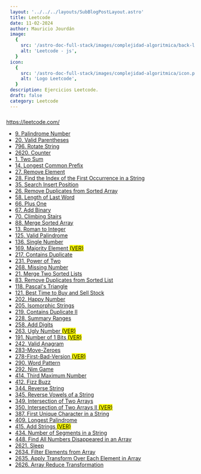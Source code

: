 ```yaml
---
layout: '../../../layouts/SubBlogPostLayout.astro'
title: Leetcode
date: 11-02-2024
author: Mauricio Jourdán
image:
  {
    src: '/astro-doc-full-stack/images/complejidad-algoritmica/back-leetcode.png',
    alt: 'Leetcode - js',
  }
icon:
  {
    src: '/astro-doc-full-stack/images/complejidad-algoritmica/icon.png',
    alt: 'Logo Leetcode',
  }
description: Ejercicios Leetcode.
draft: false
category: Leetcode
---
```


https://leetcode.com/

- [9. Palindrome Number](/astro-doc-full-stack/blog/complejidad-algoritmica/leetcode/9-Palindrome-Number)
- [20. Valid Parentheses](/astro-doc-full-stack/blog/complejidad-algoritmica/leetcode/20-Valid-Parentheses)
- [796. Rotate String](/astro-doc-full-stack/blog/complejidad-algoritmica/leetcode/796-Rotate-String)
- [2620. Counter](/astro-doc-full-stack/blog/complejidad-algoritmica/leetcode/2620-Counter)
- [1. Two Sum](/astro-doc-full-stack/blog/complejidad-algoritmica/leetcode/1-Two-Sum)
- [14. Longest Common Prefix](/astro-doc-full-stack/blog/complejidad-algoritmica/leetcode/14-Longest-Common-Prefix)
- [27. Remove Element](/astro-doc-full-stack/blog/complejidad-algoritmica/leetcode/27-Remove-Element)
- [28. Find the Index of the First Occurrence in a String](/astro-doc-full-stack/blog/complejidad-algoritmica/leetcode/28-Find-the-Index-of-the-First-Occurrence-in-a-String)
- [35. Search Insert Position](/astro-doc-full-stack/blog/complejidad-algoritmica/leetcode/35-Search-Insert-Position)
- [26. Remove Duplicates from Sorted Array](/astro-doc-full-stack/blog/complejidad-algoritmica/leetcode/26-Remove-Duplicates-from-Sorted-Array)
- [58. Length of Last Word](/astro-doc-full-stack/blog/complejidad-algoritmica/leetcode/58-Length-of-Last-Word)
- [66. Plus One](/astro-doc-full-stack/blog/complejidad-algoritmica/leetcode/66-Plus-One)
- [67. Add Binary](/astro-doc-full-stack/blog/complejidad-algoritmica/leetcode/67-Add-Binary)
- [70. Climbing Stairs](/astro-doc-full-stack/blog/complejidad-algoritmica/leetcode/70-Climbing-Stairs)
- [88. Merge Sorted Array](/astro-doc-full-stack/blog/complejidad-algoritmica/leetcode/88-Merge-Sorted-Array)
- [13. Roman to Integer](/astro-doc-full-stack/blog/complejidad-algoritmica/leetcode/13-Roman-to-Integer)
- [125. Valid Palindrome](/astro-doc-full-stack/blog/complejidad-algoritmica/leetcode/125-Valid-Palindrome)
- [136. Single Number](/astro-doc-full-stack/blog/complejidad-algoritmica/leetcode/136-Single-Number)
- [169. Majority Element <mark>(VER)</mark>](/astro-doc-full-stack/blog/complejidad-algoritmica/leetcode/169-Majority-Element)
- [217. Contains Duplicate](/astro-doc-full-stack/blog/complejidad-algoritmica/leetcode/217-Contains-Duplicate)
- [231. Power of Two](/astro-doc-full-stack/blog/complejidad-algoritmica/leetcode/231-Power-of-Two)
- [268. Missing Number](/astro-doc-full-stack/blog/complejidad-algoritmica/leetcode/268-Missing-Number)
- [21. Merge Two Sorted Lists](/astro-doc-full-stack/blog/complejidad-algoritmica/leetcode/21-Merge-Two-Sorted-Lists)
- [83. Remove Duplicates from Sorted List](/astro-doc-full-stack/blog/complejidad-algoritmica/leetcode/83-Remove-Duplicates-from-Sorted-List)
- [118. Pascal's Triangle](/astro-doc-full-stack/blog/complejidad-algoritmica/leetcode/118-Pascal-Triangle)
- [121. Best Time to Buy and Sell Stock](/astro-doc-full-stack/blog/complejidad-algoritmica/leetcode/121-Best-Time-to-Buy-and-Sell-Stock)
- [202. Happy Number](/astro-doc-full-stack/blog/complejidad-algoritmica/leetcode/202-Happy-Number)
- [205. Isomorphic Strings](/astro-doc-full-stack/blog/complejidad-algoritmica/leetcode/205-Isomorphic-Strings)
- [219. Contains Duplicate II](/astro-doc-full-stack/blog/complejidad-algoritmica/leetcode/219-Contains-Duplicate-II)
- [228. Summary Ranges](/astro-doc-full-stack/blog/complejidad-algoritmica/leetcode/228-Summary-Ranges)
- [258. Add Digits](/astro-doc-full-stack/blog/complejidad-algoritmica/leetcode/258-Add-Digits)
- [263. Ugly Number <mark>(VER)</mark>](/astro-doc-full-stack/blog/complejidad-algoritmica/leetcode/263-Ugly-Number)
- [191. Number of 1 Bits <mark>(VER)</mark>](/astro-doc-full-stack/blog/complejidad-algoritmica/leetcode/191-Number-of-1-Bits)
- [242. Valid Anagram](/astro-doc-full-stack/blog/complejidad-algoritmica/leetcode/242-Valid-Anagram)
- [283-Move-Zeroes](/astro-doc-full-stack/blog/complejidad-algoritmica/leetcode/283-Move-Zeroes)
- [278-First-Bad-Version <mark>(VER)</mark>](/astro-doc-full-stack/blog/complejidad-algoritmica/leetcode/278-First-Bad-Version)
- [290. Word Pattern](/astro-doc-full-stack/blog/complejidad-algoritmica/leetcode/290-Word-Pattern)
- [292. Nim Game](/astro-doc-full-stack/blog/complejidad-algoritmica/leetcode/292-Nim-Game)
- [414. Third Maximum Number](/astro-doc-full-stack/blog/complejidad-algoritmica/leetcode/414-Third-Maximum-Number)
- [412. Fizz Buzz](/astro-doc-full-stack/blog/complejidad-algoritmica/leetcode/412-Fizz-Buzz)
- [344. Reverse String](/astro-doc-full-stack/blog/complejidad-algoritmica/leetcode/344-Reverse-String)
- [345. Reverse Vowels of a String](/astro-doc-full-stack/blog/complejidad-algoritmica/leetcode/345-Reverse-Vowels-of-a-String)
- [349. Intersection of Two Arrays](/astro-doc-full-stack/blog/complejidad-algoritmica/leetcode/349-Intersection-of-Two-Arrays)
- [350. Intersection of Two Arrays II <mark>(VER)</mark>](/astro-doc-full-stack/blog/complejidad-algoritmica/leetcode/350-Intersection-of-Two-Arrays-II)
- [387. First Unique Character in a String](/astro-doc-full-stack/blog/complejidad-algoritmica/leetcode/387-First-Unique-Character-in-a-String)
- [409. Longest Palindrome](/astro-doc-full-stack/blog/complejidad-algoritmica/leetcode/409-Longest-Palindrome)
- [415. Add Strings <mark>(VER)</mark>](/astro-doc-full-stack/blog/complejidad-algoritmica/leetcode/415-Add-Strings)
- [434. Number of Segments in a String](/astro-doc-full-stack/blog/complejidad-algoritmica/leetcode/434-Number-of-Segments-in-a-String)
- [448. Find All Numbers Disappeared in an Array](/astro-doc-full-stack/blog/complejidad-algoritmica/leetcode/448-Find-All-Numbers-Disappeared-in-an-Array)
- [2621. Sleep](/astro-doc-full-stack/blog/complejidad-algoritmica/leetcode/2621-Sleep)
- [2634. Filter Elements from Array](/astro-doc-full-stack/blog/complejidad-algoritmica/leetcode/2634-Filter-Elements-from-Array)
- [2635. Apply Transform Over Each Element in Array](/astro-doc-full-stack/blog/complejidad-algoritmica/leetcode/2635-Apply-Transform-Over-Each-Element-in-Array)
- [2626. Array Reduce Transformation](/astro-doc-full-stack/blog/complejidad-algoritmica/leetcode/2626-Array-Reduce-Transformation)

<style>
  h1 { color: #713f12; }
  h2 { color: #2563eb; }
  h3 { color: #a855f7; }
  img {
    width: 100%;
    height: 100%;
    object-fit: cover;
  }
  pre {
    padding: 10px;
  }
</style>
